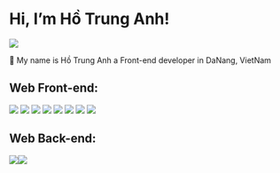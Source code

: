 # Hi, I’m Hồ Trung Anh!
<a href=https://www.linkedin.com/in/trung-anh-h%E1%BB%93-858b32199/> <img src="https://img.shields.io/badge/-LinkedIn-0e76a8?style=plastic&logo=linkedIn"> </a>

👨 My name is Hồ  Trung Anh a Front-end developer in DaNang, VietNam

## Web Front-end:
<img src="https://img.shields.io/badge/react-%2320232a.svg?style=for-the-badge&logo=react&logoColor=%2361DAFB"> <img src="https://img.shields.io/badge/vuejs-%2335495e.svg?style=for-the-badge&logo=vuedotjs&logoColor=%234FC08D"> <img src="https://img.shields.io/badge/Nuxt-black?style=for-the-badge&logo=nuxt.js&logoColor=white"> <img src="https://img.shields.io/badge/javascript-%23323330.svg?style=for-the-badge&logo=javascript&logoColor=%23F7DF1E"> <img src="https://img.shields.io/badge/typescript-%23007ACC.svg?style=for-the-badge&logo=typescript&logoColor=white">  <img src="https://img.shields.io/badge/html5-%23E34F26.svg?style=for-the-badge&logo=html5&logoColor=white"> <img src="https://img.shields.io/badge/css3-%231572B6.svg?style=for-the-badge&logo=css3&logoColor=white"> <img src="https://img.shields.io/badge/SASS-hotpink.svg?style=for-the-badge&logo=SASS&logoColor=white">

## Web Back-end:
<img src="https://img.shields.io/badge/nestjs-%23E0234E.svg?style=for-the-badge&logo=nestjs&logoColor=white"><img src="https://img.shields.io/badge/node.js-6DA55F?style=for-the-badge&logo=node.js&logoColor=white"> 